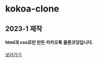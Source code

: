# kokoa-clone
## 2023-1 제작
#### html과 css로만 만든 카카오톡 클론코딩입니다.

[보러가기](https://kimwonny8.github.io/Kakao_clone/)

